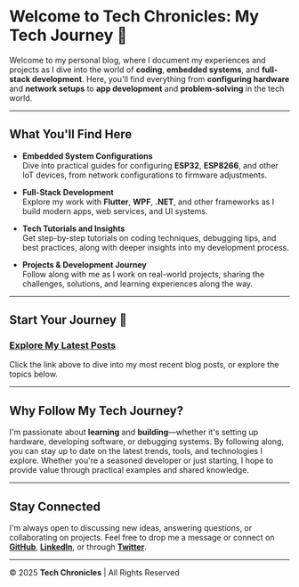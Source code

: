 # Welcome to **Tech Chronicles: My Tech Journey** 🚀

Welcome to my personal blog, where I document my experiences and projects as I dive into the world of **coding**, **embedded systems**, and **full-stack development**. Here, you'll find everything from **configuring hardware** and **network setups** to **app development** and **problem-solving** in the tech world.

---

## What You'll Find Here

- **Embedded System Configurations**  
  Dive into practical guides for configuring **ESP32**, **ESP8266**, and other IoT devices, from network configurations to firmware adjustments.

- **Full-Stack Development**  
  Explore my work with **Flutter**, **WPF**, **.NET**, and other frameworks as I build modern apps, web services, and UI systems.

- **Tech Tutorials and Insights**  
  Get step-by-step tutorials on coding techniques, debugging tips, and best practices, along with deeper insights into my development process.

- **Projects & Development Journey**  
  Follow along with me as I work on real-world projects, sharing the challenges, solutions, and learning experiences along the way.

---

## Start Your Journey 🚀

### [Explore My Latest Posts](./posts)  
Click the link above to dive into my most recent blog posts, or explore the topics below.

---

## Why Follow My Tech Journey?

I'm passionate about **learning** and **building**—whether it's setting up hardware, developing software, or debugging systems. By following along, you can stay up to date on the latest trends, tools, and technologies I explore. Whether you're a seasoned developer or just starting, I hope to provide value through practical examples and shared knowledge.

---

## Stay Connected

I'm always open to discussing new ideas, answering questions, or collaborating on projects. Feel free to drop me a message or connect on **[GitHub](https://github.com/your-profile)**, **[LinkedIn](https://www.linkedin.com/in/your-profile)**, or through **[Twitter](https://twitter.com/your-profile)**.

---

&copy; 2025 **Tech Chronicles** | All Rights Reserved
